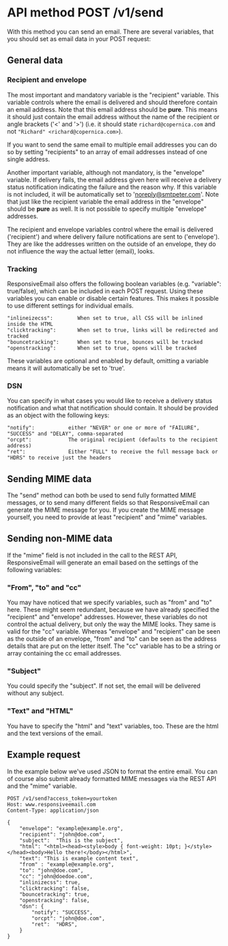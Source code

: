 # API method POST /v1/send

With this method you can send an email. There are several variables, 
that you should set as email data in your POST request:

## General data 

### Recipient and envelope

The most important and mandatory variable is the "recipient" variable. This variable controls where the email
is delivered and should therefore contain an email address. Note that this
email address should be **pure**. This means it should just contain the email
address without the name of the recipient or angle brackets ('<' and '>')
(i.e. it should state `richard@copernica.com` and not `"Richard" <richard@copernica.com>`).

If you want to send the same email to multiple email addresses you can do so by
setting "recipients" to an array of email addresses instead of one single address.

Another important variable, although not mandatory, is the "envelope" variable. 
If delivery fails, the email address given here will receive a delivery
status notification indicating the failure and the reason why. If this variable
is not included, it will be automatically set to 'noreply@smtpeter.com'. Note that 
just like the recipient variable the email address in the "envelope" should be 
**pure** as well. It is not possible to specify multiple "envelope" addresses.

The recipient and envelope variables control where the email is delivered ('recipient')
and where delivery failure notifications are sent to ('envelope'). They are like the
addresses written on the outside of an envelope, they do not influence the way the actual
letter (email), looks.

### Tracking

ResponsiveEmail also offers the following boolean variables (e.g. "variable": true/false),
which can be included in each POST request. Using these variables you can enable or disable
certain features. This makes it possible to use different settings for individual emails.

```text
"inlineizecss":        When set to true, all CSS will be inlined inside the HTML
"clicktracking":       When set to true, links will be redirected and tracked
"bouncetracking":      When set to true, bounces will be tracked
"openstracking":       When set to true, opens will be tracked
```

These variables are optional and enabled by default, omitting a variable means it
will automatically be set to 'true'.

### DSN

You can specify in what cases you would like to receive a delivery status notification 
and what that notification should contain. It should be provided as an object with the following keys:

```text
"notify":           either "NEVER" or one or more of "FAILURE", "SUCCESS" and "DELAY", comma-separated
"orcpt":            The original recipient (defaults to the recipient address)
"ret":              Either "FULL" to receive the full message back or "HDRS" to receive just the headers
```


## Sending MIME data

The "send" method can both be used to send fully formatted MIME messages,
or to send many different fields so that ResponsiveEmail can generate the MIME
message for you. If you create the MIME message yourself, you need to
provide at least "recipient" and "mime" variables. 


## Sending non-MIME data

If the "mime" field is not included in the call to the REST API, ResponsiveEmail
will generate an email based on the settings of the following variables:

### "From", "to" and "cc"

You may have noticed that we specify variables, such as "from" and "to" here. These might seem redundant, because
we have already specified the "recipient" and "envelope" addresses. However, these variables
do not control the actual delivery, but only the way the MIME looks. They same is valid for the "cc" variable.
Whereas "envelope" and "recipient" can be seen as the outside of an envelope, 
"from" and "to" can be seen as the address details that are put on the letter itself. 
The "cc" variable has to be a string or array containing the cc email addresses.

### "Subject"

You could specify the "subject". If not set, the email will be delivered without any subject.

### "Text" and "HTML"

You have to specify the "html" and "text" variables, too. These are the html and the text versions of the email.


## Example request

In the example below we've used JSON to format the entire email. You can of course
also submit already formatted MIME messages via the REST API and the "mime" variable.

```http
POST /v1/send?access_token=yourtoken
Host: www.responsiveemail.com
Content-Type: application/json

{
    "envelope": "example@example.org",
    "recipient": "john@doe.com",
    "subject":  "This is the subject",
    "html": "<html><head><style>body { font-weight: 10pt; }</style></head><body>Hello there!</body></html>",
    "text": "This is example content text",
    "from" : "example@example.org",
    "to": "john@doe.com",
    "cc": "john@doedoe.com",
    "inlinizecss": true,
    "clicktracking": false,
    "bouncetracking": true,
    "openstracking": false,
    "dsn": {
        "notify": "SUCCESS",
        "orcpt": "john@doe.com",
        "ret":  "HDRS",
    }
}
